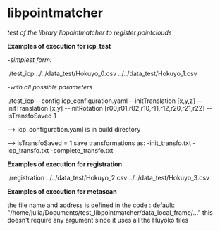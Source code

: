 # libpointmatcher
*test of the library libpointmatcher to register pointclouds*

**Examples of execution for icp_test**

*-simplest form:*

 ./test_icp ../../data_test/Hokuyo_0.csv ../../data_test/Hokuyo_1.csv
 
 *-with all possible parameters*
 
 ./test_icp --config icp_configuration.yaml --initTranslation [x,y,z] --initTranslation [x,y] --initRotation [r00,r01,r02,r10,r11,r12,r20,r21,r22] --isTransfoSaved 1 
 
--> icp_configuration.yaml is in build directory
 
--> isTransfoSaved = 1 save transformations as: 
    -init_transfo.txt
    -icp_transfo.txt
    -complete_transfo.txt
    
**Examples of execution for registration**

./registration ../../data_test/Hokuyo_2.csv ../../data_test/Hokuyo_3.csv

**Examples of execution for metascan**

the file name and address is defined in the code : default: "/home/julia/Documents/test_libpointmatcher/data_local_frame/..."
this doesn't require any argument since it uses all the Huyoko files
